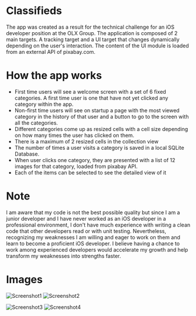 # Classifieds
The app was created as a result for the technical challenge for an iOS developer position at the OLX Group. 
The application is composed of 2 main targets. A tracking target and a UI target that changes dynamically depending on the user's interaction. The content of the UI module is loaded from an external API of pixabay.com.

# How the app works
* First time users will see a welcome screen with a set of 6 fixed categories. A first time user is one that have not yet clicked any category within the app.
* Non-first time users will see on startup a page with the most viewed category in the history of that user and a button to go to the screen with all the categories. 
* Different categories come up as resized cells with a cell size depending on how many times the user has clicked on them.
* There is a maximum of 2 resized cells in the collection view
* The number of times a user visits a category is saved in a local SQLite Database.
* When user clicks one category, they are presented with a list of 12 images for that category, loaded from pixabay API.
* Each of the items can be selected to see the detailed view of it

# Note
I am aware that my code is not the best possible quality but since I am a junior developer and I have never worked as an iOS developer in a professional environment, I don't have much experience with writing a clean code that other developers read or with unit testing. Nevertheless, recognizing my weaknesses I am willing and eager to work on them and learn to become a proficient iOS developer. I believe having a chance to work among experienced developers would accelerate my growth and help transform my weaknesses into strengths faster.

# Images

![Screenshot1][1]     ![Screenshot2][2]

![Screenshot3][3]     ![Screenshot4][4]





[1]: ./Screenshot1.png
[2]: ./Screenshot2.png
[3]: ./Screenshot3.png
[4]: ./Screenshot4.png
